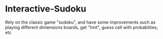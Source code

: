 # Interactive-Sudoku
Rely on the classic game "sudoku", and have some improvements such as playing different dimensions boards, get "hint", guess cell with probablities, etc
